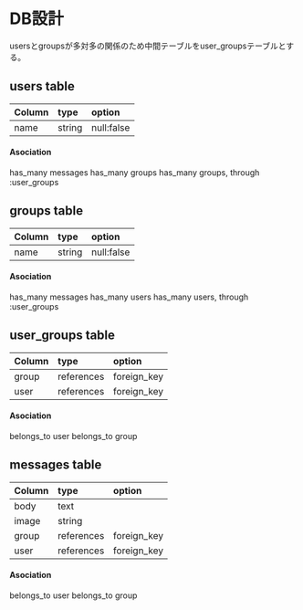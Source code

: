 
# **DB設計**

usersとgroupsが多対多の関係のため中間テーブルをuser_groupsテーブルとする。

## **users table**

|Column       |type         |option       |
|:------------|:------------|:------------|
|name         |string       |null:false   |

#### **Asociation**
has_many messages
has_many groups
has_many groups, through :user_groups

## **groups table**

|Column       |type         |option       |
|:------------|:------------|:------------|
|name         |string       |null:false   |

#### **Asociation**
has_many messages
has_many users
has_many users, through :user_groups

## **user_groups table**

|Column       |type         |option       |
|:------------|:------------|:------------|
|group        |references   |foreign_key  |
|user         |references   |foreign_key  |

#### **Asociation**
belongs_to user
belongs_to group

## **messages table**

|Column       |type         |option       |
|:------------|:------------|:------------|
|body         |text         |             |
|image        |string       |             |
|group        |references   |foreign_key  |
|user         |references   |foreign_key  |

#### **Asociation**
belongs_to user
belongs_to group
